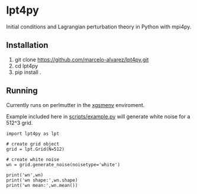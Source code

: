 # lpt4py
Initial conditions and Lagrangian perturbation theory in Python with mpi4py.

## Installation
1. git clone https://github.com/marcelo-alvarez/lpt4py.git
2. cd lpt4py
3. pip install .

## Running
Currently runs on perlmutter in the [xgsmenv](https://github.com/marcelo-alvarez/xgsmenv) enviroment.

Example included here in [scripts/example.py](https://github.com/marcelo-alvarez/lpt4py/blob/master/scripts/example.py) will generate white noise for a 512^3 grid.

```
import lpt4py as lpt

# create grid object
grid = lpt.Grid(N=512)

# create white noise
wn = grid.generate_noise(noisetype='white')

print('wn',wn)
print('wn shape:',wn.shape)
print('wn mean:',wn.mean())
```